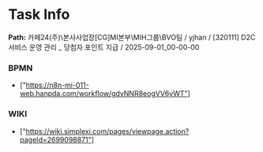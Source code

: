 # Task Info

**Path:** 카페24(주)\본사사업장\[CG]MI본부\MIH그룹\BVO팀 / yjhan / [320111] D2C 서비스 운영 관리 _ 당첨자 포인트 지급 / 2025-09-01_00-00-00

### BPMN
- ["https://n8n-mi-011-web.hanpda.com/workflow/gdvNNR8eogVV6yWT"]

### WIKI
- ["https://wiki.simplexi.com/pages/viewpage.action?pageId=2699098871"]

